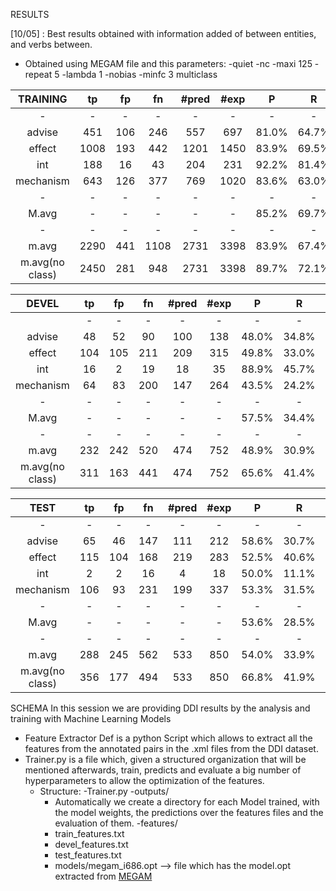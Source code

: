 RESULTS

[10/05] : Best results obtained with information added of between entities, and verbs between.
  - Obtained using MEGAM file and this parameters: -quiet  -nc -maxi 125 -repeat 5 -lambda 1  -nobias -minfc 3  multiclass 

|     TRAINING    	|  tp  	|  fp 	|  fn  	| #pred 	| #exp 	|   P   	|   R   	|   F1  	|
|:---------------:	|:----:	|:---:	|:----:	|:-----:	|:----:	|:-----:	|:-----:	|:-----:	|
|        -        	|   -  	|  -  	|   -  	|   -   	|   -  	|   -   	|   -   	|   -   	|
|      advise     	|  451 	| 106 	|  246 	|  557  	|  697 	| 81.0% 	| 64.7% 	| 71.9% 	|
|      effect     	| 1008 	| 193 	|  442 	|  1201 	| 1450 	| 83.9% 	| 69.5% 	| 76.0% 	|
|       int       	|  188 	|  16 	|  43  	|  204  	|  231 	| 92.2% 	| 81.4% 	| 86.4% 	|
|    mechanism    	|  643 	| 126 	|  377 	|  769  	| 1020 	| 83.6% 	| 63.0% 	| 71.9% 	|
|        -        	|   -  	|  -  	|   -  	|   -   	|   -  	|   -   	|   -   	|   -   	|
|      M.avg      	|   -  	|  -  	|   -  	|   -   	|   -  	| 85.2% 	| 69.7% 	| 76.6% 	|
|        -        	|   -  	|  -  	|   -  	|   -   	|   -  	|   -   	|   -   	|   -   	|
|      m.avg      	| 2290 	| 441 	| 1108 	|  2731 	| 3398 	| 83.9% 	| 67.4% 	| 74.7% 	|
| m.avg(no class) 	| 2450 	| 281 	|  948 	|  2731 	| 3398 	| 89.7% 	| 72.1% 	| 79.9% 	|


|      DEVEL      	|  tp 	|  fp 	|  fn 	| #pred 	| #exp 	|   P   	|   R   	|   F1  	|
|:---------------:	|:---:	|:---:	|:---:	|:-----:	|:----:	|:-----:	|:-----:	|:-----:	|
|                 	|  -  	|  -  	|  -  	|   -   	|   -  	|   -   	|   -   	|   -   	|
|      advise     	|  48 	|  52 	|  90 	|  100  	|  138 	| 48.0% 	| 34.8% 	| 40.3% 	|
|      effect     	| 104 	| 105 	| 211 	|  209  	|  315 	| 49.8% 	| 33.0% 	| 39.7% 	|
|       int       	|  16 	|  2  	|  19 	|   18  	|  35  	| 88.9% 	| 45.7% 	| 60.4% 	|
|    mechanism    	|  64 	|  83 	| 200 	|  147  	|  264 	| 43.5% 	| 24.2% 	| 31.1% 	|
|        -        	|  -  	|  -  	|  -  	|   -   	|   -  	|   -   	|   -   	|   -   	|
|      M.avg      	|  -  	|  -  	|  -  	|   -   	|   -  	| 57.5% 	| 34.4% 	| 42.9% 	|
|        -        	|  -  	|  -  	|  -  	|   -   	|   -  	|   -   	|   -   	|   -   	|
|      m.avg      	| 232 	| 242 	| 520 	|  474  	|  752 	| 48.9% 	| 30.9% 	| 37.8% 	|
| m.avg(no class) 	| 311 	| 163 	| 441 	|  474  	|  752 	| 65.6% 	| 41.4% 	| 50.7% 	|

|       TEST      	|  tp 	|  fp 	|  fn 	| #pred 	| #exp 	|   P   	|   R   	|   F1  	|
|:---------------:	|:---:	|:---:	|:---:	|:-----:	|:----:	|:-----:	|:-----:	|:-----:	|
|        -        	|  -  	|  -  	|  -  	|   -   	|   -  	|   -   	|   -   	|   -   	|
|      advise     	|  65 	|  46 	| 147 	|  111  	|  212 	| 58.6% 	| 30.7% 	| 40.2% 	|
|      effect     	| 115 	| 104 	| 168 	|  219  	|  283 	| 52.5% 	| 40.6% 	| 45.8% 	|
|       int       	|  2  	|  2  	|  16 	|   4   	|  18  	| 50.0% 	| 11.1% 	| 18.2% 	|
|    mechanism    	| 106 	|  93 	| 231 	|  199  	|  337 	| 53.3% 	| 31.5% 	| 39.6% 	|
|        -        	|  -  	|  -  	|  -  	|   -   	|   -  	|   -   	|   -   	|   -   	|
|      M.avg      	|  -  	|  -  	|  -  	|   -   	|   -  	| 53.6% 	| 28.5% 	| 35.9% 	|
|        -        	|  -  	|  -  	|  -  	|   -   	|   -  	|   -   	|   -   	|   -   	|
|      m.avg      	| 288 	| 245 	| 562 	|  533  	|  850 	| 54.0% 	| 33.9% 	| 41.6% 	|
| m.avg(no class) 	| 356 	| 177 	| 494 	|  533  	|  850 	| 66.8% 	| 41.9% 	| 51.5% 	|


SCHEMA
In this session we are providing DDI results by the analysis and training with Machine Learning Models
  - Feature Extractor Def is a python Script which allows to extract all the features from the annotated pairs in the .xml files from the DDI dataset.
  - Trainer.py is a file which, given a structured organization that will be mentioned afterwards, train, predicts and evaluate a big number of hyperparameters to allow the optimization of the features.
      - Structure:
        -Trainer.py
        -outputs/
          - Automatically we create a directory for each Model trained, with the model weights, the predictions over the features files and the evaluation of them.
        -features/
          - train_features.txt
          - devel_features.txt
          - test_features.txt
        - models/megam_i686.opt --> file which has the model.opt extracted from [MEGAM](http://users.umiacs.umd.edu/~hal/megam/version0_91/)
